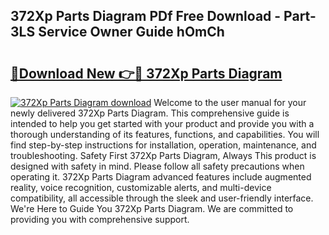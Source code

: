 ## 372Xp Parts Diagram PDf Free Download - Part-3LS Service Owner Guide hOmCh

# <h2><a href="http://dfpujl.blite.top/?on=372Xp+Parts+Diagram">🔗Download New 👉🔴 372Xp Parts Diagram</a></h2>

[![372Xp Parts Diagram download](https://i.imgur.com/lujVjoI.png)](http://dfpujl.blite.top/?on=372Xp+Parts+Diagram)
Welcome to the user manual for your newly delivered 372Xp Parts Diagram. This comprehensive guide is intended to help you get started with your product and provide you with a thorough understanding of its features, functions, and capabilities. You will find step-by-step instructions for installation, operation, maintenance, and troubleshooting. Safety First 372Xp Parts Diagram, Always This product is designed with safety in mind. Please follow all safety precautions when operating it. 372Xp Parts Diagram advanced features include augmented reality, voice recognition, customizable alerts, and multi-device compatibility, all accessible through the sleek and user-friendly interface. We're Here to Guide You 372Xp Parts Diagram. We are committed to providing you with comprehensive support.
